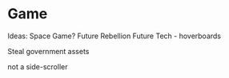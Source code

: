 Game
====
Ideas:
Space Game?
Future Rebellion
Future Tech - hoverboards

Steal government assets

not a side-scroller

